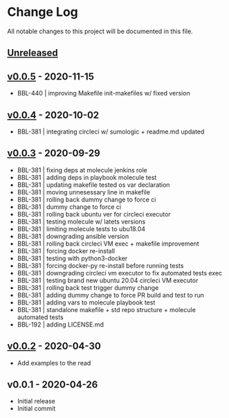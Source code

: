 # Change Log

All notable changes to this project will be documented in this file.

<a name="unreleased"></a>
## [Unreleased]



<a name="v0.0.5"></a>
## [v0.0.5] - 2020-11-15

- BBL-440 | improving Makefile init-makefiles w/ fixed version


<a name="v0.0.4"></a>
## [v0.0.4] - 2020-10-02

- BBL-381 | integrating circleci w/ sumologic + readme.md updated


<a name="v0.0.3"></a>
## [v0.0.3] - 2020-09-29

- BBL-381 | fixing deps at molecule jenkins role
- BBL-381 | adding deps in playbook molecule test
- BBL-381 | updating makefile tested os var declaration
- BBL-381 | moving unnesessary line in makefile
- BBL-381 | rolling back dummy change to force ci
- BBL-381 | dummy change to force ci
- BBL-381 | rolling back ubuntu ver for circleci executor
- BBL-381 | testing molecule w/ latets versions
- BBL-381 | limiting molecule tests to ubu18.04
- BBL-381 | downgrading ansible version
- BBL-381 | rolling back circleci VM exec + makefile improvement
- BBL-381 | forcing docker re-install
- BBL-381 | testing with python3-docker
- BBL-381 | forcing docker-py re-install before running tests
- BBL-381 | downgrading circleci vm executor to fix automated tests exec
- BBL-381 | testing brand new ubuntu 20.04 circleci VM executor
- BBL-381 | rolling back test trigger dummy change
- BBL-381 | adding dummy change to force PR build and test to run
- BBL-381 | adding vars to molecule playbook test
- BBL-381 | standalone makefile + std repo structure + molecule automated tests
- BBL-192 | adding LICENSE.md


<a name="v0.0.2"></a>
## [v0.0.2] - 2020-04-30

- Add examples to the read


<a name="v0.0.1"></a>
## v0.0.1 - 2020-04-26

- Initial release
- Initial commit


[Unreleased]: https://github.com/binbashar/ansible-role-jenkins-role-based-strategy/compare/v0.0.5...HEAD
[v0.0.5]: https://github.com/binbashar/ansible-role-jenkins-role-based-strategy/compare/v0.0.4...v0.0.5
[v0.0.4]: https://github.com/binbashar/ansible-role-jenkins-role-based-strategy/compare/v0.0.3...v0.0.4
[v0.0.3]: https://github.com/binbashar/ansible-role-jenkins-role-based-strategy/compare/v0.0.2...v0.0.3
[v0.0.2]: https://github.com/binbashar/ansible-role-jenkins-role-based-strategy/compare/v0.0.1...v0.0.2

